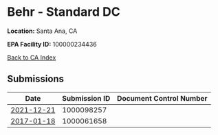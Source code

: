 # Behr - Standard DC

**Location:** Santa Ana, CA

**EPA Facility ID:** 100000234436

[Back to CA Index](../../index.md)

## Submissions

| Date | Submission ID | Document Control Number |
|------|--------------|-------------------------|
| [2021-12-21](submissions/1000098257.md) | 1000098257 |  |
| [2017-01-18](submissions/1000061658.md) | 1000061658 |  |
